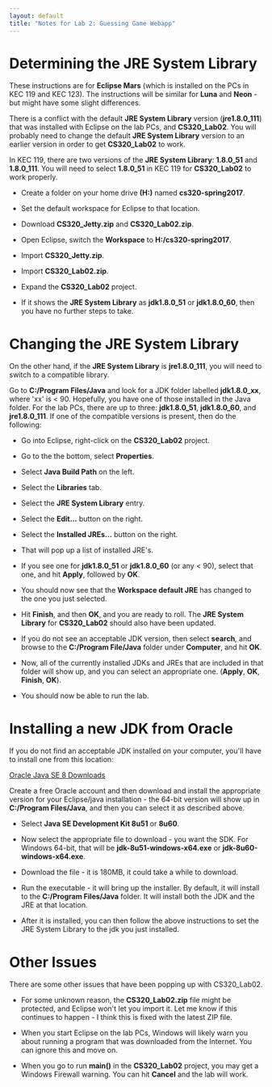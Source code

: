 ```yaml
---
layout: default
title: "Notes for Lab 2: Guessing Game Webapp"
---
```


Determining the JRE System Library
===============

These instructions are for **Eclipse Mars** (which is installed on the PCs in KEC 119 and KEC 123).  The instructions will be similar for **Luna** and **Neon** - but might have some slight differences.

There is a conflict with the default **JRE System Library** version (**jre1.8.0\_111**) that was installed with Eclipse on the lab PCs, and **CS320\_Lab02**.  You will probably need to change the default **JRE System Library** version to an earlier version in order to get **CS320\_Lab02** to work.

In KEC 119, there are two versions of the **JRE System Library**: **1.8.0\_51** and **1.8.0\_111**.  You will need to select **1.8.0\_51** in KEC 119 for **CS320\_Lab02** to work properly.

* Create a folder on your home drive **(H:)** named **cs320-spring2017**.

* Set the default workspace for Eclipse to that location.

* Download **CS320\_Jetty.zip** and **CS320\_Lab02.zip**.

* Open Eclipse, switch the **Workspace** to **H:/cs320-spring2017**.

* Import **CS320\_Jetty.zip**.

* Import **CS320\_Lab02.zip**.

* Expand the **CS320_Lab02** project.

* If it shows the **JRE System Library** as **jdk1.8.0\_51** or **jdk1.8.0\_60**, then you have no further steps to take.

Changing the JRE System Library
=========

On the other hand, if the **JRE System Library** is **jre1.8.0\_111**, you will need to switch to a compatible library.

Go to **C:/Program Files/Java** and look for a JDK folder labelled **jdk1.8.0\_xx**, where 'xx' is < 90.  Hopefully, you have one of those installed in the Java folder.  For the lab PCs, there are up to three: **jdk1.8.0\_51**, **jdk1.8.0\_60**, and **jre1.8.0\_111**.  If one of the compatible versions is present, then do the following:

* Go into Eclipse, right-click on the **CS320\_Lab02** project.

* Go to the the bottom, select **Properties**.

* Select **Java Build Path** on the left.

* Select the **Libraries** tab.

* Select the **JRE System Library** entry.

* Select the **Edit...** button on the right.

* Select the **Installed JREs...** button on the right.

* That will pop up a list of installed JRE's.

* If you see one for **jdk1.8.0\_51** or **jdk1.8.0\_60** (or any < 90), select that one, and hit **Apply**, followed by **OK**.

* You should now see that the **Workspace default JRE** has changed to the one you just selected.

* Hit **Finish**, and then **OK**, and you are ready to roll.  The **JRE System Library** for **CS320\_Lab02** should also have been updated.

* If you do not see an acceptable JDK version, then  select **search**, and browse to the **C:/Program File/Java** folder under **Computer**, and hit **OK**.

* Now, all of the currently installed JDKs and JREs that are included in that folder will show up, and you can select an appropriate one. (**Apply**, **OK**, **Finish**, **OK**).

* You should now be able to run the lab.

Installing a new JDK from Oracle
=========

If you do not find an acceptable JDK installed on your computer, you'll have to install one from this location:

[Oracle Java SE 8 Downloads](http://www.oracle.com/technetwork/java/javase/downloads/java-archive-javase8-2177648.html)

Create a free Oracle account and then download and install the appropriate version for your Eclipse/java installation - the 64-bit version will show up in **C:/Program Files/Java**, and then you can select it as described above.

* Select **Java SE Development Kit 8u51** or **8u60**.

* Now select the appropriate file to download - you want the SDK.  For Windows 64-bit, that will be **jdk-8u51-windows-x64.exe** or **jdk-8u60-windows-x64.exe**.

* Download the file - it is 180MB, it could take a while to download.

* Run the executable - it will bring up the installer.  By default, it will install to the **C:/Program Files/Java** folder.  It will install both the JDK and the JRE at that location.

* After it is installed, you can then follow the above instructions to set the JRE System Library to the jdk you just installed.


Other Issues
=========
There are some other issues that have been popping up with CS320\_Lab02.

* For some unknown reason, the **CS320\_Lab02.zip** file might be protected, and Eclipse won't let you import it.  Let me know if this continues to happen - I think this is fixed with the latest ZIP file.

* When you start Eclipse on the lab PCs, Windows will likely warn you about running a program that was downloaded from the Internet.  You can ignore this and move on.

* When you go to run **main()** in the **CS320\_Lab02** project, you may get a Windows Firewall warning.  You can hit **Cancel** and the lab will work.